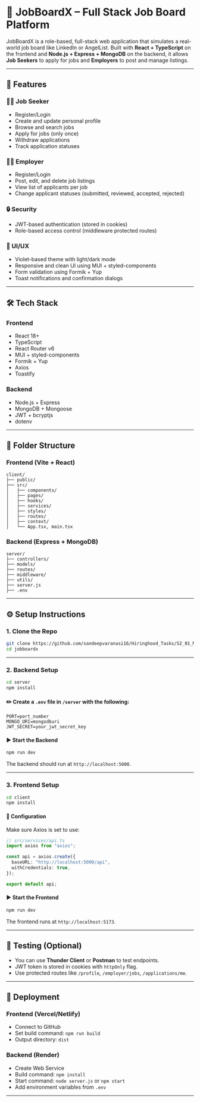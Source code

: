 # 💼 JobBoardX – Full Stack Job Board Platform

JobBoardX is a role-based, full-stack web application that simulates a real-world job board like LinkedIn or AngelList. Built with **React + TypeScript** on the frontend and **Node.js + Express + MongoDB** on the backend, it allows **Job Seekers** to apply for jobs and **Employers** to post and manage listings.

---

## 🚀 Features

### 👨‍💻 Job Seeker

- Register/Login
- Create and update personal profile
- Browse and search jobs
- Apply for jobs (only once)
- Withdraw applications
- Track application statuses

### 🧑‍💼 Employer

- Register/Login
- Post, edit, and delete job listings
- View list of applicants per job
- Change applicant statuses (submitted, reviewed, accepted, rejected)

### 🔒 Security

- JWT-based authentication (stored in cookies)
- Role-based access control (middleware protected routes)

### 💅 UI/UX

- Violet-based theme with light/dark mode
- Responsive and clean UI using MUI + styled-components
- Form validation using Formik + Yup
- Toast notifications and confirmation dialogs

---

## 🛠️ Tech Stack

### Frontend

- React 18+
- TypeScript
- React Router v6
- MUI + styled-components
- Formik + Yup
- Axios
- Toastify

### Backend

- Node.js + Express
- MongoDB + Mongoose
- JWT + bcryptjs
- dotenv

---

## 📁 Folder Structure

### Frontend (Vite + React)

```
client/
├── public/
├── src/
│   ├── components/
│   ├── pages/
│   ├── hooks/
│   ├── services/
│   ├── styles/
│   ├── routes/
│   ├── context/
│   └── App.tsx, main.tsx
```

### Backend (Express + MongoDB)

```
server/
├── controllers/
├── models/
├── routes/
├── middleware/
├── utils/
├── server.js
├── .env
```

---

## ⚙️ Setup Instructions

### 1. Clone the Repo

```bash
git clone https://github.com/sandeepvaranasi16/Hiringhood_Tasks/S2_01_May_86cyt462d/job_boardx.git
cd jobboardx
```

---

### 2. Backend Setup

```bash
cd server
npm install
```

#### ✏️ Create a `.env` file in `/server` with the following:

```env
PORT=port_number
MONGO_URI=mongodburi
JWT_SECRET=your_jwt_secret_key
```

#### ▶️ Start the Backend

```bash
npm run dev
```

The backend should run at `http://localhost:5000`.

---

### 3. Frontend Setup

```bash
cd client
npm install
```

#### 🔧 Configuration

Make sure Axios is set to use:

```ts
// src/services/api.ts
import axios from "axios";

const api = axios.create({
  baseURL: "http://localhost:5000/api",
  withCredentials: true,
});

export default api;
```

#### ▶️ Start the Frontend

```bash
npm run dev
```

The frontend runs at `http://localhost:5173`.

---

## 🧪 Testing (Optional)

- You can use **Thunder Client** or **Postman** to test endpoints.
- JWT token is stored in cookies with `httpOnly` flag.
- Use protected routes like `/profile`, `/employer/jobs`, `/applications/me`.

---

## 🚀 Deployment

### Frontend (Vercel/Netlify)

- Connect to GitHub
- Set build command: `npm run build`
- Output directory: `dist`

### Backend (Render)

- Create Web Service
- Build command: `npm install`
- Start command: `node server.js` or `npm start`
- Add environment variables from `.env`

---

